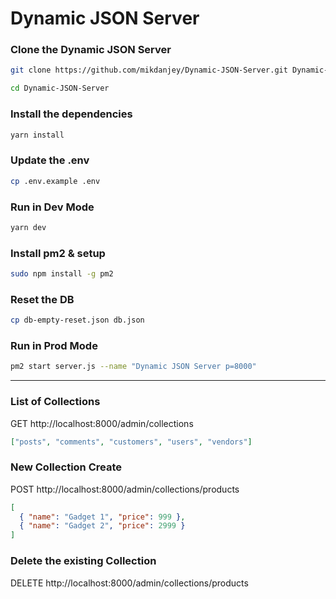# Dynamic JSON Server

### Clone the Dynamic JSON Server

```bash
git clone https://github.com/mikdanjey/Dynamic-JSON-Server.git Dynamic-JSON-Server
```

```bash
cd Dynamic-JSON-Server
```

### Install the dependencies

```bash
yarn install
```

### Update the .env

```bash
cp .env.example .env
```

### Run in Dev Mode

```bash
yarn dev
```

### Install pm2 & setup

```bash
sudo npm install -g pm2
```

### Reset the DB

```bash
cp db-empty-reset.json db.json
```

### Run in Prod Mode

```bash
pm2 start server.js --name "Dynamic JSON Server p=8000"
```

---

### List of Collections

GET http://localhost:8000/admin/collections

```json
["posts", "comments", "customers", "users", "vendors"]
```

### New Collection Create

POST http://localhost:8000/admin/collections/products

```json
[
  { "name": "Gadget 1", "price": 999 },
  { "name": "Gadget 2", "price": 2999 }
]
```

### Delete the existing Collection

DELETE http://localhost:8000/admin/collections/products
